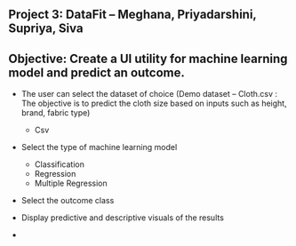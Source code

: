 ## Project 3: DataFit – Meghana, Priyadarshini, Supriya, Siva
## Objective: Create a UI utility for machine learning model and predict an outcome. 

* The user can select the dataset of choice (Demo dataset – Cloth.csv : The objective is to predict the cloth size based on inputs such as height, brand, fabric type)
	* Csv 
* Select the type of machine learning model
    * Classification 
    * Regression
    * Multiple Regression
*	Select the outcome class 
*	Display predictive and descriptive visuals of the results 

* 

